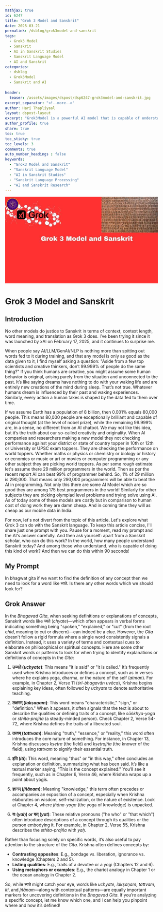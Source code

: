 ```yaml
---
mathjax: true
id: 6247
title: "Grok 3 Model and Sanskrit"
date: 2025-03-21
permalink: /dsblog/grok3model-and-sanskrit
tags:
  - Grok3 Model
  - Sanskrit
  - AI in Sanskrit Studies
  - Sanskrit Language Model
  - AI and Sanskrit
categories:
  - dsblog
  - Grok3Model
  - Sanskrit and AI

header:
  teaser: /assets/images/dspost/dsp6247-grok3model-and-sanskrit.jpg
excerpt_separator: "<!--more-->"
author: Hari Thapliyaal
layout: dspost-layout
excerpt: "Grok3Model is a powerful AI model that is capable of understanding Sanskrit language and its context with great accuracy. It is a game-changer for Sanskrit studies and research."
author_profile: true
share: true
toc: true
toc_sticky: true
toc_levels: 3
comments: true
auto_number_headings : false
keywords:
  - "Grok3 Model and Sanskrit"
  - "Sanskrit Language Model"
  - "AI in Sanskrit Studies"
  - "Sanskrit Language Processing"
  - "AI and Sanskrit Research"
---
```


![Grok 3 Model and Sanskrit](/assets/images/dspost/dsp6247-grok3model-and-sanskrit.jpg  )

# Grok 3 Model and Sanskrit

## Introduction
No other models do justice to Sanskrit in terms of context, context length, word meaning, and translation as Grok 3 does. I’ve been trying it since it was launched by xAI on February 17, 2025, and it continues to surprise me.

When people say AI/LLM/GenAI/NLP is nothing more than spitting out words fed to it during training, and that any model is only as good as the data given to it, I find myself asking a question: "Aside from a few top scientists and creative thinkers, don’t 99.999% of people do the same thing?" If you think humans are creative, you might assume some human behavior is original, arising purely from the situation and unconnected to the past. It’s like saying dreams have nothing to do with your waking life and are entirely new creations of the mind during sleep. That’s not true. Whatever humans dream is influenced by their past and waking experiences. Similarly, every action a human takes is shaped by the data fed to them over time.

If we assume Earth has a population of 8 billion, then 0.001% equals 80,000 people. This means 80,000 people are exceptionally brilliant and capable of original thought (at the level of nobel prize), while the remaining 99.999% are, in a sense, no different from an AI chatbot. We may not like this idea, but it’s the truth about our so-called creativity and originality. When AI companies and researchers making a new model they not checking performance against your district or state of country topper in 10th or 12th or University or UPSC exam toppers. They are checking the performance on world toppers. Whether maths or physics or chemistry or biology or history or ecnomics or music or art or movies or computer programming or any other subject they are picking world toppers. As per some rough estimate let's assume there 29 million programmers in the world. Then as per the recent report AI can beat 99% of programmer behind. So, 1% of 29 million is 290,000. That means only 290,000 programmers will be able to beat the AI in programming. Not only this there are some AI Model which are so good they are among 175 best programmers in the world! Similarly for other subjects they are picking olympiad level problems and trying solve using AI. As of today some of these models are costly but in comparison to human cost of doing work they are damn cheap. And in coming time they will as cheap as our mobile data in India.

For now, let's not divert from the topic of this article. Let's explore what Grok 3 can do with the Sanskrit language. To keep this article concise, I'll share just one prompt with you. Pause for a moment, read my prompt and the AI's answer carefully. And then ask yourself: apart from a Sanskrit scholar, who can do this work? In the world, how many people understand Sanskrit today? And among those who understand, who is capable of doing this kind of work? And then we can do this within 90 seconds!

## My Prompt
In bhagwat gita if we want to find the definition of any concept then we need to look for a word like च्यते. Is there any other words which we should look for?

## Grok Answer
In the *Bhagavad Gita*, when seeking definitions or explanations of concepts, Sanskrit words like च्यते (*chyate*)—which often appears in verbal forms indicating something being "spoken," "explained," or "cut" (from the root *chid*, meaning to cut or discern)—can indeed be a clue. However, the *Gita* doesn't follow a rigid formula where a single word consistently signals a definition. Instead, it uses a variety of terms and contextual cues to elaborate on philosophical or spiritual concepts. Here are some other Sanskrit words or patterns to look for when trying to identify explanations or definitions of concepts in the *Gita*:

1. **उच्यते (*uchyate*)**: This means "it is said" or "it is called." It’s frequently used when Krishna introduces or defines a concept, such as in verses where he explains yoga, dharma, or the nature of the self (*atman*). For example, in Chapter 2, Verse 11 (*śrī-bhagavān uvāca*), Krishna begins explaining key ideas, often followed by *uchyate* to denote authoritative teaching.

2. **लक्षणम् (*lakṣaṇam*)**: This word means "characteristic," "sign," or "definition." When it appears, it often signals that the text is about to describe the qualities or defining traits of a concept, like *sāṅkhya-yoga* or *sthita-prajña* (a steady-minded person). Check Chapter 2, Verse 54-72, where Krishna defines the traits of a liberated soul.

3. **तत्त्वम् (*tattvam*)**: Meaning "truth," "essence," or "reality," this word often introduces the core nature of something. For instance, in Chapter 13, Krishna discusses *kṣetra* (the field) and *kṣetrajña* (the knower of the field), using *tattvam* to signify their essential truth.

4. **इति (*iti*)**: This word, meaning "thus" or "in this way," often concludes an explanation or definition, summarizing what has been said. It’s like a textual marker saying, "This is the concept explained." You’ll see it frequently, such as in Chapter 6, Verse 46, where Krishna wraps up a point about yogis.

5. **ज्ञानम् (*jñānam*)**: Meaning "knowledge," this term often precedes or accompanies an exposition of a concept, especially when Krishna elaborates on wisdom, self-realization, or the nature of existence. Look at Chapter 4, where *jñāna-yoga* (the yoga of knowledge) is unpacked.

6. **यः (*yaḥ*) or यत् (*yat*)**: These relative pronouns ("he who" or "that which") often introduce descriptions of a concept through its qualities or the person embodying it. For example, in Chapter 2, Verse 55, Krishna describes the *sthita-prajña* with *yaḥ*.

Rather than focusing solely on specific words, it’s also useful to pay attention to the structure of the *Gita*. Krishna often defines concepts by:
- **Contrasting opposites**: E.g., bondage vs. liberation, ignorance vs. knowledge (Chapters 2 and 5).
- **Listing qualities**: E.g., traits of a devotee or a yogi (Chapters 12 and 6).
- **Using metaphors or examples**: E.g., the chariot analogy in Chapter 1 or the ocean analogy in Chapter 2.

So, while च्यते might catch your eye, words like *uchyate*, *lakṣaṇam*, *tattvam*, *iti*, and *jñānam*—along with contextual patterns—are equally important markers for uncovering definitions in the *Bhagavad Gita*. If you’re analyzing a specific concept, let me know which one, and I can help you pinpoint where and how it’s defined!
